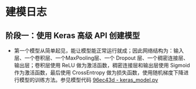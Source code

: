 # 建模日志
## 阶段一：使用 Keras 高级 API 创建模型
- 第一个模型从简单起见，能让模型能正常运行就成；因此网络结构为：输入层、一个卷积层、一个MaxPooling层、一个 Dropout 层、一个稠密连接层、输出层；卷积层使用 ReLU 做为激活函数，稠密连接层和输出层使用 Sigmoid 作为激活函数，最后使用 CrossEntropy 做为损失函数，使用随机梯度下降进行模型的训练方法。参见模型代码 [96ec43d - keras_model.py](https://github.com/kai-zhong/discover-intelligence/blob/96ec43d97740f59f81405845e80f6aebd1700bd2/cnn_practice/keras_model.py)
